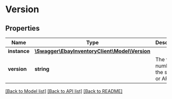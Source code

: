 # Version

## Properties
Name | Type | Description | Notes
------------ | ------------- | ------------- | -------------
**instance** | [**\Swagger\EbayInventoryClient\Model\Version**](Version.md) |  | [optional] 
**version** | **string** | The version number of the service or API. | [optional] 

[[Back to Model list]](../README.md#documentation-for-models) [[Back to API list]](../README.md#documentation-for-api-endpoints) [[Back to README]](../README.md)


